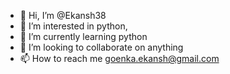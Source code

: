- 👋 Hi, I’m @Ekansh38
- 👀 I’m interested in python,
- 🌱 I’m currently learning python 
- 💞️ I’m looking to collaborate on anything
- 📫 How to reach me goenka.ekansh@gmail.com

<!---
Ekansh38/Ekansh38 is a ✨ special ✨ repository because its `README.md` (this file) appears on your GitHub profile.
You can click the Preview link to take a look at your changes.
--->

